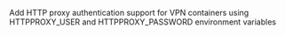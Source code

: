 Add HTTP proxy authentication support for VPN containers using HTTPPROXY_USER and HTTPPROXY_PASSWORD environment variables